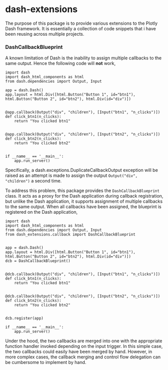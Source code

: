 # dash-extensions

The purpose of this package is to provide various extensions to the Plotly Dash framework. It is essentially a collection of code snippets that i have been reusing across multiple projects.

### DashCallbackBlueprint

A known limitation of Dash is the inability to assign multiple callbacks to the same output. Hence the following code will **not** work,

    import dash
    import dash_html_components as html
    from dash.dependencies import Output, Input
    
    app = dash.Dash()
    app.layout = html.Div([html.Button("Button 1", id="btn1"), html.Button("Button 2", id="btn2"), html.Div(id="div")])
    
    
    @app.callback(Output("div", "children"), [Input("btn1", "n_clicks")])
    def click_btn1(n_clicks):
        return "You clicked btn1"
    
    
    @app.callback(Output("div", "children"), [Input("btn2", "n_clicks")])
    def click_btn2(n_clicks):
        return "You clicked btn2"
    
    
    if __name__ == '__main__':
        app.run_server()

Specifically, a dash.exceptions.DuplicateCallbackOutput exception will be raised as an attempt is made to assign the output `Output("div", "children")` a second time. 

To address this problem, this package provides the `DashCallbackBlueprint` class. It acts as a proxy for the Dash application during callback registration, but unlike the Dash application, it supports assignment of multiple callbacks to the same output. When all callbacks have been assigned, the blueprint is registered on the Dash application,

    import dash
    import dash_html_components as html
    from dash.dependencies import Output, Input
    from dash_extensions.callback import DashCallbackBlueprint
    
        
    app = dash.Dash()
    app.layout = html.Div([html.Button("Button 1", id="btn1"), html.Button("Button 2", id="btn2"), html.Div(id="div")])
    dcb = DashCallbackBlueprint() 
    
    
    @dcb.callback(Output("div", "children"), [Input("btn1", "n_clicks")])
    def click_btn1(n_clicks):
        return "You clicked btn1"
    
    
    @dcb.callback(Output("div", "children"), [Input("btn2", "n_clicks")]) 
    def click_btn2(n_clicks):
        return "You clicked btn2"
    
    
    dcb.register(app)  
    
    if __name__ == '__main__':
        app.run_server()

Under the hood, the two callbacks are merged into one with the appropriate function handler invoked depending on the input trigger. In this simple case, the two callbacks could easily have been merged by hand. However, in more complex cases, the callback merging and control flow delegation can be cumbersome to implement by hand.